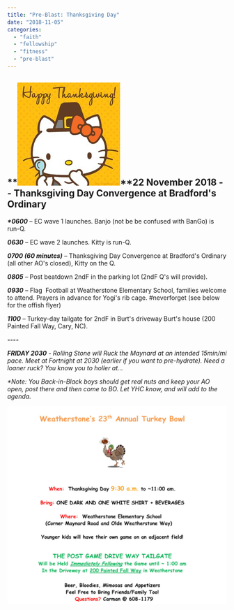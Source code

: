 ```yaml
---
title: "Pre-Blast: Thanksgiving Day"
date: "2018-11-05"
categories: 
  - "faith"
  - "fellowship"
  - "fitness"
  - "pre-blast"
---
```


## **![](images/2763e4d737fca8847f06b3aa2e31d988-holiday-pics-holiday-ideas.jpg)****22 November 2018 -- Thanksgiving Day Convergence at Bradford's Ordinary**

_**\*0600**_ – EC wave 1 launches. Banjo (not be be confused with BanGo) is run-Q.

_**0630**_ – EC wave 2 launches. Kitty is run-Q.

_**0700 (60 minutes)**_ – Thanksgiving Day Convergence at Bradford's Ordinary (all other AO's closed), Kitty on the Q.

_**0805**_ – Post beatdown 2ndF in the parking lot (2ndF Q's will provide).

_**0930**_ – Flag  Football at Weatherstone Elementary School, families welcome to attend. Prayers in advance for Yogi's rib cage. #neverforget (see below for the offish flyer)

_**1100**_ – Turkey-day tailgate for 2ndF in Burt's driveway Burt's house (200 Painted Fall Way, Cary, NC).

**\----**

_**FRIDAY 2030** \- Rolling Stone will Ruck the Maynard at an intended 15min/mi pace. Meet at Fortnight at 2030 (earlier if you want to pre-hydrate). Need a loaner ruck? You know you to holler at..._

_\*Note: You Back-in-Black boys should get real nuts and keep your AO open, post there and then come to BO. Let YHC know, and will add to the agenda._

[![](images/Image-from-iOS-2-1-1024x921.jpg)](https://f3carpex.com/wp-content/uploads/2018/11/Image-from-iOS-2-1.jpg)
